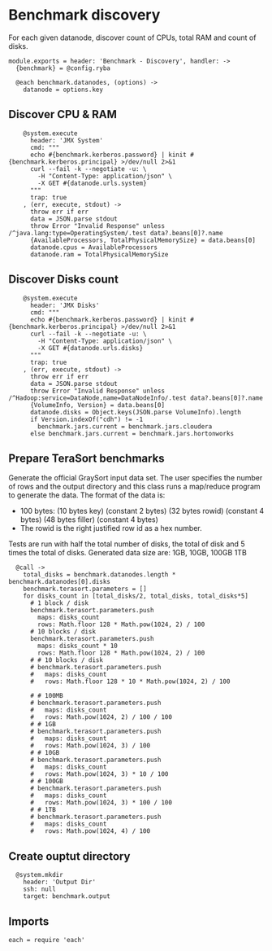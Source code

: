 
# Benchmark discovery

For each given datanode, discover count of CPUs, total RAM and count of disks.

    module.exports = header: 'Benchmark - Discovery', handler: ->
      {benchmark} = @config.ryba

      @each benchmark.datanodes, (options) ->
        datanode = options.key

## Discover CPU & RAM

        @system.execute
          header: 'JMX System'
          cmd: """
          echo #{benchmark.kerberos.password} | kinit #{benchmark.kerberos.principal} >/dev/null 2>&1
          curl --fail -k --negotiate -u: \
            -H "Content-Type: application/json" \
            -X GET #{datanode.urls.system}
          """
          trap: true
        , (err, execute, stdout) ->
          throw err if err
          data = JSON.parse stdout
          throw Error "Invalid Response" unless /^java.lang:type=OperatingSystem/.test data?.beans[0]?.name
          {AvailableProcessors, TotalPhysicalMemorySize} = data.beans[0]
          datanode.cpus = AvailableProcessors
          datanode.ram = TotalPhysicalMemorySize

## Discover Disks count

        @system.execute
          header: 'JMX Disks'
          cmd: """
          echo #{benchmark.kerberos.password} | kinit #{benchmark.kerberos.principal} >/dev/null 2>&1
          curl --fail -k --negotiate -u: \
            -H "Content-Type: application/json" \
            -X GET #{datanode.urls.disks}
          """
          trap: true
        , (err, execute, stdout) ->
          throw err if err
          data = JSON.parse stdout
          throw Error "Invalid Response" unless /^Hadoop:service=DataNode,name=DataNodeInfo/.test data?.beans[0]?.name
          {VolumeInfo, Version} = data.beans[0]
          datanode.disks = Object.keys(JSON.parse VolumeInfo).length
          if Version.indexOf("cdh") != -1
            benchmark.jars.current = benchmark.jars.cloudera
          else benchmark.jars.current = benchmark.jars.hortonworks

## Prepare TeraSort benchmarks

Generate the official GraySort input data set. The user 
specifies the number of rows and the output directory and this class runs a 
map/reduce program to generate the data. The format of the data is:

*   100 bytes: (10 bytes key) (constant 2 bytes) (32 bytes rowid) (constant 4 bytes) (48 bytes filler) (constant 4 bytes)
*   The rowid is the right justified row id as a hex number.

Tests are run with half the total number of disks, the total of disk and 5 times
the total of disks. Generated data size are: 1GB, 10GB, 100GB 1TB

      @call ->
        total_disks = benchmark.datanodes.length * benchmark.datanodes[0].disks
        benchmark.terasort.parameters = []
        for disks_count in [total_disks/2, total_disks, total_disks*5]
          # 1 block / disk
          benchmark.terasort.parameters.push
            maps: disks_count
            rows: Math.floor 128 * Math.pow(1024, 2) / 100
          # 10 blocks / disk
          benchmark.terasort.parameters.push
            maps: disks_count * 10
            rows: Math.floor 128 * Math.pow(1024, 2) / 100
          # # 10 blocks / disk
          # benchmark.terasort.parameters.push
          #   maps: disks_count
          #   rows: Math.floor 128 * 10 * Math.pow(1024, 2) / 100
          
          # # 100MB
          # benchmark.terasort.parameters.push
          #   maps: disks_count
          #   rows: Math.pow(1024, 2) / 100 / 100
          # # 1GB
          # benchmark.terasort.parameters.push
          #   maps: disks_count
          #   rows: Math.pow(1024, 3) / 100
          # # 10GB
          # benchmark.terasort.parameters.push
          #   maps: disks_count
          #   rows: Math.pow(1024, 3) * 10 / 100
          # # 100GB
          # benchmark.terasort.parameters.push
          #   maps: disks_count
          #   rows: Math.pow(1024, 3) * 100 / 100
          # # 1TB
          # benchmark.terasort.parameters.push
          #   maps: disks_count
          #   rows: Math.pow(1024, 4) / 100

## Create ouptut directory

      @system.mkdir
        header: 'Output Dir'
        ssh: null
        target: benchmark.output

## Imports

    each = require 'each'
